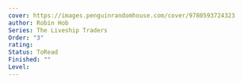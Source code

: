 ```yaml
---
cover: https://images.penguinrandomhouse.com/cover/9780593724323
author: Robin Hob
Series: The Liveship Traders
Order: "3"
rating: 
Status: ToRead
Finished: ""
Level:
---
```








